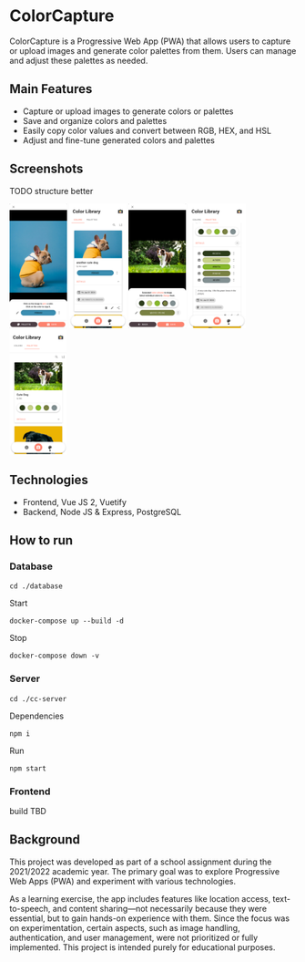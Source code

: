 # ColorCapture
ColorCapture is a Progressive Web App (PWA) that allows users to capture or upload images and generate color palettes from them. Users can manage and adjust these palettes as needed.

## Main Features
* Capture or upload images to generate colors or palettes
* Save and organize colors and palettes
* Easily copy color values and convert between RGB, HEX, and HSL
* Adjust and fine-tune generated colors and palettes

## Screenshots
TODO structure better
<div>
   <img alt="create new color" src="./screenshots/color-create.png" width="20%" />
   <img alt="color library" src="./screenshots/color-lib.png" width="20%" />
   <img alt="create new palette" src="./screenshots/palette-create.png" width="20%" />
   <img alt="palette library details" src="./screenshots/palette-lib-details.png" width="20%" />
   <img alt="palette library" src="./screenshots/palette-lib.png" width="20%" />
</div>

## Technologies
* Frontend, Vue JS 2, Vuetify
* Backend, Node JS & Express, PostgreSQL

## How to run
### Database
```
cd ./database
```

Start
```
docker-compose up --build -d
```

Stop
```
docker-compose down -v
```

### Server

```
cd ./cc-server
```

Dependencies

```
npm i
```

Run

```
npm start
```

### Frontend
build TBD

## Background
This project was developed as part of a school assignment during the 2021/2022 academic year. The primary goal was to explore Progressive Web Apps (PWA) and experiment with various technologies.

As a learning exercise, the app includes features like location access, text-to-speech, and content sharing—not necessarily because they were essential, but to gain hands-on experience with them. Since the focus was on experimentation, certain aspects, such as image handling, authentication, and user management, were not prioritized or fully implemented. This project is intended purely for educational purposes.